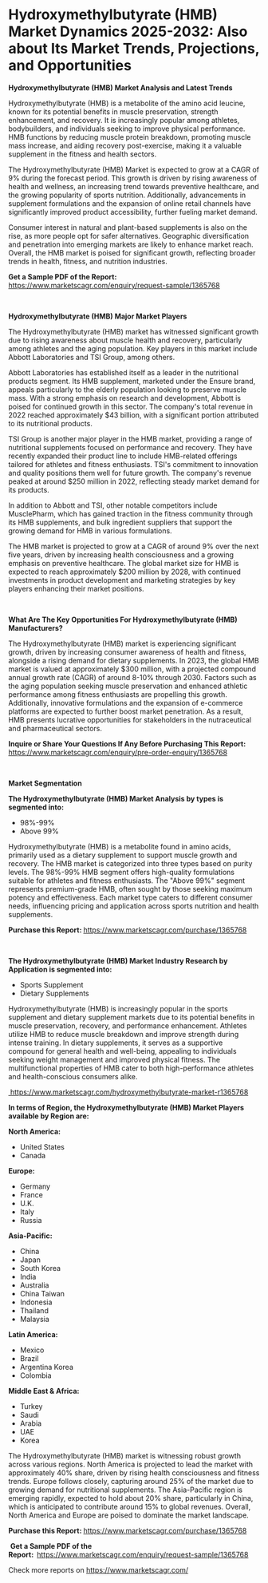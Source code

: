 <p><h1>Hydroxymethylbutyrate (HMB) Market Dynamics 2025-2032: Also about Its Market Trends, Projections, and Opportunities</h1></p><p><strong>Hydroxymethylbutyrate (HMB) Market Analysis and Latest Trends</strong></p>
<p><p>Hydroxymethylbutyrate (HMB) is a metabolite of the amino acid leucine, known for its potential benefits in muscle preservation, strength enhancement, and recovery. It is increasingly popular among athletes, bodybuilders, and individuals seeking to improve physical performance. HMB functions by reducing muscle protein breakdown, promoting muscle mass increase, and aiding recovery post-exercise, making it a valuable supplement in the fitness and health sectors.</p><p>The Hydroxymethylbutyrate (HMB) Market is expected to grow at a CAGR of 9% during the forecast period. This growth is driven by rising awareness of health and wellness, an increasing trend towards preventive healthcare, and the growing popularity of sports nutrition. Additionally, advancements in supplement formulations and the expansion of online retail channels have significantly improved product accessibility, further fueling market demand. </p><p>Consumer interest in natural and plant-based supplements is also on the rise, as more people opt for safer alternatives. Geographic diversification and penetration into emerging markets are likely to enhance market reach. Overall, the HMB market is poised for significant growth, reflecting broader trends in health, fitness, and nutrition industries.</p></p>
<p><strong>Get a Sample PDF of the Report:&nbsp;</strong> <a href="https://www.marketscagr.com/enquiry/request-sample/1365768?utm_campaign=1944&utm_medium=2&utm_source=Github&utm_content=ia&utm_term=01022025&utm_id=hydroxymethylbutyrate-hmb">https://www.marketscagr.com/enquiry/request-sample/1365768</a></p>
<p>&nbsp;</p>
<p><strong>Hydroxymethylbutyrate (HMB) Major Market Players</strong></p>
<p><p>The Hydroxymethylbutyrate (HMB) market has witnessed significant growth due to rising awareness about muscle health and recovery, particularly among athletes and the aging population. Key players in this market include Abbott Laboratories and TSI Group, among others.</p><p>Abbott Laboratories has established itself as a leader in the nutritional products segment. Its HMB supplement, marketed under the Ensure brand, appeals particularly to the elderly population looking to preserve muscle mass. With a strong emphasis on research and development, Abbott is poised for continued growth in this sector. The company's total revenue in 2022 reached approximately $43 billion, with a significant portion attributed to its nutritional products.</p><p>TSI Group is another major player in the HMB market, providing a range of nutritional supplements focused on performance and recovery. They have recently expanded their product line to include HMB-related offerings tailored for athletes and fitness enthusiasts. TSI's commitment to innovation and quality positions them well for future growth. The company's revenue peaked at around $250 million in 2022, reflecting steady market demand for its products.</p><p>In addition to Abbott and TSI, other notable competitors include MusclePharm, which has gained traction in the fitness community through its HMB supplements, and bulk ingredient suppliers that support the growing demand for HMB in various formulations. </p><p>The HMB market is projected to grow at a CAGR of around 9% over the next five years, driven by increasing health consciousness and a growing emphasis on preventive healthcare. The global market size for HMB is expected to reach approximately $200 million by 2028, with continued investments in product development and marketing strategies by key players enhancing their market positions.</p></p>
<p>&nbsp;</p>
<p><strong>What Are The Key Opportunities For Hydroxymethylbutyrate (HMB) Manufacturers?</strong></p>
<p><p>The Hydroxymethylbutyrate (HMB) market is experiencing significant growth, driven by increasing consumer awareness of health and fitness, alongside a rising demand for dietary supplements. In 2023, the global HMB market is valued at approximately $300 million, with a projected compound annual growth rate (CAGR) of around 8-10% through 2030. Factors such as the aging population seeking muscle preservation and enhanced athletic performance among fitness enthusiasts are propelling this growth. Additionally, innovative formulations and the expansion of e-commerce platforms are expected to further boost market penetration. As a result, HMB presents lucrative opportunities for stakeholders in the nutraceutical and pharmaceutical sectors.</p></p>
<p><strong>Inquire or Share Your Questions If Any Before Purchasing This Report:</strong> <a href="https://www.marketscagr.com/enquiry/pre-order-enquiry/1365768?utm_campaign=1944&utm_medium=2&utm_source=Github&utm_content=ia&utm_term=01022025&utm_id=hydroxymethylbutyrate-hmb">https://www.marketscagr.com/enquiry/pre-order-enquiry/1365768</a></p>
<p>&nbsp;</p>
<p><strong>Market Segmentation</strong></p>
<p><strong>The Hydroxymethylbutyrate (HMB) Market Analysis by types is segmented into:</strong></p>
<p><ul><li>98%-99%</li><li>Above 99%</li></ul></p>
<p><p>Hydroxymethylbutyrate (HMB) is a metabolite found in amino acids, primarily used as a dietary supplement to support muscle growth and recovery. The HMB market is categorized into three types based on purity levels. The 98%-99% HMB segment offers high-quality formulations suitable for athletes and fitness enthusiasts. The "Above 99%" segment represents premium-grade HMB, often sought by those seeking maximum potency and effectiveness. Each market type caters to different consumer needs, influencing pricing and application across sports nutrition and health supplements.</p></p>
<p><strong>Purchase this Report:&nbsp;</strong><a href="https://www.marketscagr.com/purchase/1365768?utm_campaign=1944&utm_medium=2&utm_source=Github&utm_content=ia&utm_term=01022025&utm_id=hydroxymethylbutyrate-hmb">https://www.marketscagr.com/purchase/1365768</a></p>
<p>&nbsp;</p>
<p><strong>The Hydroxymethylbutyrate (HMB) Market Industry Research by Application is segmented into:</strong></p>
<p><ul><li>Sports Supplement</li><li>Dietary Supplements</li></ul></p>
<p><p>Hydroxymethylbutyrate (HMB) is increasingly popular in the sports supplement and dietary supplement markets due to its potential benefits in muscle preservation, recovery, and performance enhancement. Athletes utilize HMB to reduce muscle breakdown and improve strength during intense training. In dietary supplements, it serves as a supportive compound for general health and well-being, appealing to individuals seeking weight management and improved physical fitness. The multifunctional properties of HMB cater to both high-performance athletes and health-conscious consumers alike.</p></p>
<p><a href="https://www.marketscagr.com/hydroxymethylbutyrate-market-r1365768?utm_campaign=1944&utm_medium=2&utm_source=Github&utm_content=ia&utm_term=01022025&utm_id=hydroxymethylbutyrate-hmb">&nbsp;https://www.marketscagr.com/hydroxymethylbutyrate-market-r1365768</a></p>
<p><strong>In terms of Region, the Hydroxymethylbutyrate (HMB) Market Players available by Region are:</strong></p>
<p>
    <p> <strong> North America: </strong>
        <ul>
            <li>United States</li>
            <li>Canada</li>
        </ul>
        </p> 
    <p> <strong> Europe: </strong>
        <ul>
            <li>Germany</li>
            <li>France</li>
            <li>U.K.</li>
            <li>Italy</li>
            <li>Russia</li>
        </ul>
        </p> 
    <p> <strong> Asia-Pacific: </strong>
        <ul>
            <li>China</li>
            <li>Japan</li>
            <li>South Korea</li>
            <li>India</li>
            <li>Australia</li>
            <li>China Taiwan</li>
            <li>Indonesia</li>
            <li>Thailand</li>
            <li>Malaysia</li>
        </ul>
        </p> 
    <p> <strong> Latin America: </strong>
        <ul>
            <li>Mexico</li>
            <li>Brazil</li>
            <li>Argentina Korea</li>
            <li>Colombia</li>
        </ul>
        </p> 
    <p> <strong> Middle East & Africa: </strong>
        <ul>
            <li>Turkey</li>
            <li>Saudi</li>
            <li>Arabia</li>
            <li>UAE</li>
            <li>Korea</li>
        </ul>
    </p>
    </p>
<p><p>The Hydroxymethylbutyrate (HMB) market is witnessing robust growth across various regions. North America is projected to lead the market with approximately 40% share, driven by rising health consciousness and fitness trends. Europe follows closely, capturing around 25% of the market due to growing demand for nutritional supplements. The Asia-Pacific region is emerging rapidly, expected to hold about 20% share, particularly in China, which is anticipated to contribute around 15% to global revenues. Overall, North America and Europe are poised to dominate the market landscape.</p></p>
<p><strong>Purchase this Report: </strong><a href="https://www.marketscagr.com/purchase/1365768?utm_campaign=1944&utm_medium=2&utm_source=Github&utm_content=ia&utm_term=01022025&utm_id=hydroxymethylbutyrate-hmb">https://www.marketscagr.com/purchase/1365768</a></p>
<p>&nbsp;<strong>Get a Sample PDF of the Report:&nbsp;&nbsp;</strong><a href="https://www.marketscagr.com/enquiry/request-sample/1365768?utm_campaign=1944&utm_medium=2&utm_source=Github&utm_content=ia&utm_term=01022025&utm_id=hydroxymethylbutyrate-hmb">https://www.marketscagr.com/enquiry/request-sample/1365768</a></p>
<p><strong></strong></p>
<p>Check more reports on <a href="https://www.marketscagr.com/?utm_campaign=1944&utm_medium=2&utm_source=Github&utm_content=ia&utm_term=01022025&utm_id=hydroxymethylbutyrate-hmb">https://www.marketscagr.com/</a></p>